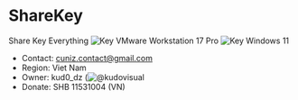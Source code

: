 # ShareKey
Share Key Everything
![Key VMware Workstation 17 Pro](/KeyVMwareWorkstationPro17)
![Key Windows 11](/KeyWindows11)
- Contact: cuniz.contact@gmail.com
- Region: Viet Nam
- Owner: kud0_dz (![@kudovisual](https://www.github.com/kudovisual)
- Donate: SHB 11531004 (VN)
